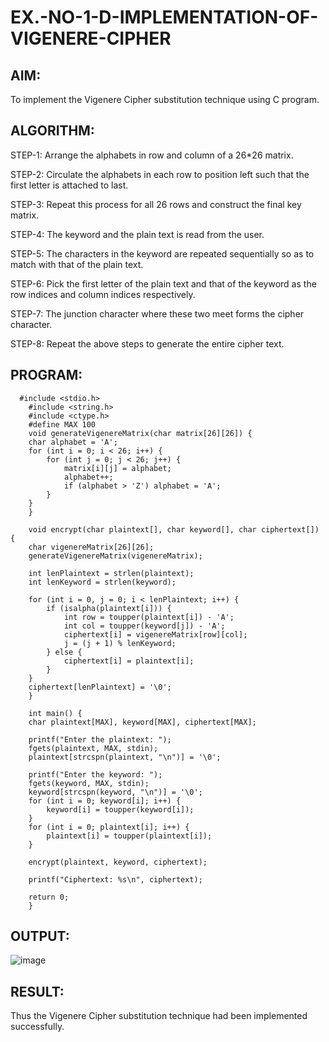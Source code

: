 # EX.-NO-1-D-IMPLEMENTATION-OF-VIGENERE-CIPHER

## AIM:
  To implement the Vigenere Cipher substitution technique using C program.
  
## ALGORITHM:
  STEP-1: Arrange the alphabets in row and column of a 26*26 matrix.
  
  STEP-2: Circulate the alphabets in each row to position left such that the first letter is attached to last.
 
  STEP-3: Repeat this process for all 26 rows and construct the final key matrix.
  
  STEP-4: The keyword and the plain text is read from the user.
  
  STEP-5: The characters in the keyword are repeated sequentially so as to match with that of the plain text.
  
  STEP-6: Pick the first letter of the plain text and that of the keyword as the row  indices and column indices respectively.
  
  STEP-7: The junction character where these two meet forms the cipher character.
  
  STEP-8: Repeat the above steps to generate the entire cipher text.
  
## PROGRAM:
```
  #include <stdio.h>
    #include <string.h>
    #include <ctype.h>
    #define MAX 100
    void generateVigenereMatrix(char matrix[26][26]) {
    char alphabet = 'A';
    for (int i = 0; i < 26; i++) {
        for (int j = 0; j < 26; j++) {
            matrix[i][j] = alphabet;
            alphabet++;
            if (alphabet > 'Z') alphabet = 'A';
        }
    }
    }

    void encrypt(char plaintext[], char keyword[], char ciphertext[]) {
    char vigenereMatrix[26][26];
    generateVigenereMatrix(vigenereMatrix);

    int lenPlaintext = strlen(plaintext);
    int lenKeyword = strlen(keyword);

    for (int i = 0, j = 0; i < lenPlaintext; i++) {
        if (isalpha(plaintext[i])) {
            int row = toupper(plaintext[i]) - 'A';
            int col = toupper(keyword[j]) - 'A';
            ciphertext[i] = vigenereMatrix[row][col];
            j = (j + 1) % lenKeyword;
        } else {
            ciphertext[i] = plaintext[i];  
        }
    }
    ciphertext[lenPlaintext] = '\0';  
    }

    int main() {
    char plaintext[MAX], keyword[MAX], ciphertext[MAX];

    printf("Enter the plaintext: ");
    fgets(plaintext, MAX, stdin);
    plaintext[strcspn(plaintext, "\n")] = '\0';  

    printf("Enter the keyword: ");
    fgets(keyword, MAX, stdin);
    keyword[strcspn(keyword, "\n")] = '\0';  
    for (int i = 0; keyword[i]; i++) {
        keyword[i] = toupper(keyword[i]);
    }
    for (int i = 0; plaintext[i]; i++) {
        plaintext[i] = toupper(plaintext[i]);
    }

    encrypt(plaintext, keyword, ciphertext);

    printf("Ciphertext: %s\n", ciphertext);

    return 0;
    }
```

## OUTPUT:
![image](https://github.com/user-attachments/assets/aec74a3e-03ca-453c-bfaa-049939faadab)


## RESULT:
  Thus the Vigenere Cipher substitution technique had been implemented successfully.
